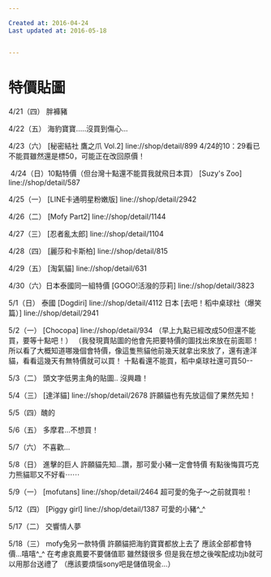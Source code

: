 ```yaml
---

Created at: 2016-04-24
Last updated at: 2016-05-18


---
```


# 特價貼圖


4/21（四）
胖褲豬

4/22（五）
海豹寶寶.....沒買到傷心...

4/23（六）
\[秘密結社 鷹之爪 Vol.2\]
line://shop/detail/899
4/24的10：29看已不能買雖然還是標50，可能正在改回原價！

 4/24（日）10點特價（但台灣十點還不能買我就飛日本買）
\[Suzy's Zoo\]
line://shop/detail/587

4/25（一）
\[LINE卡通明星粉嫩版\]
line://shop/detail/2942

4/26（二）
\[Mofy Part2\]
line://shop/detail/1144

4/27（三）
\[忍者亂太郎\]
line://shop/detail/1104

4/28（四）
\[麗莎和卡斯柏\]
line://shop/detail/815

4/29（五）
\[淘氣貓\]
line://shop/detail/631

4/30（六）日本泰國同一組特價
\[GOGO!活潑的莎莉\]
line://shop/detail/3823

5/1（日）
泰國
\[Dogdiri\]
line://shop/detail/4112
日本
\[去吧！稻中桌球社（爆笑篇）\]
line://shop/detail/2941

5/2（一）
\[Chocopa\]
line://shop/detail/934
（早上九點已經改成50但還不能買，要等十點吧！）
（我發現賣貼圖的他會先把要特價的圖找出來放在前面耶！所以看了大概知道哪幾個會特價，像這隻熊貓他前幾天就拿出來放了，還有達洋貓，看看這幾天有無特價就可以買！
十點看還不能買，稻中桌球社還可買50--

5/3（二）
頭文字低男主角的貼圖..
沒興趣！

5/4（三）
\[達洋貓\]
line://shop/detail/2678
許願貓也有先放這個了果然先知！

5/5（四）醜的

5/6（五）
多摩君...不想買！

5/7（六）
不喜歡...

5/8（日）
進擊的巨人
許願貓先知...讚，那可愛小豬一定會特價
有點後悔買巧克力熊貓耶又不好看⋯⋯

5/9（一）
\[mofutans\]
line://shop/detail/2464
超可愛的兔子～之前就買啦！

5/12（四）
\[Piggy girl\]
line://shop/detail/1387
可愛的小豬^\_^

5/17（二）
交響情人夢

5/18（三）
mofy兔另一款特價
許願貓把海豹寶寶都放上去了
應該全部都會特價...嘻嘻^\_^
在考慮哀鳳要不要儲值耶
雖然錢很多
但是我在想之後唉配成功jb就可以用那台送禮了
（應該要煩惱sony吧是儲值現金...）

